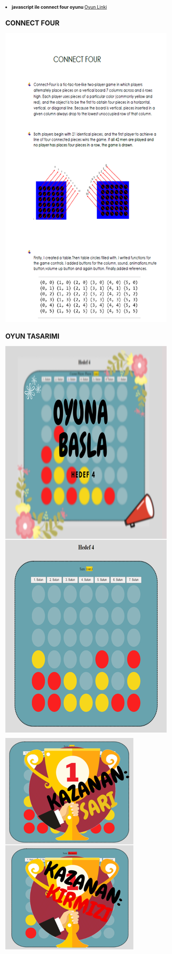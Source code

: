 

<li><strong>javascript ile connect four oyunu </strong>
<a href= "https://beyzakoser.github.io/odevler/projeDeneme.html">Oyun Linki </a></li>

## CONNECT FOUR
<img src="/images/connectFour.png" width="700" height="900" >

## OYUN TASARIMI

<p float="left">
  <img src="/images/GirisEkrani.png" width="700" height="600"/>
  <img src="/images/oyun.png" width="700" height="600"/> 
</p>
<p float="left">
  <img src="/images/kazananSari.png" width="400" />
  <img src="/images/kazananKirmizi.png" width="400" /> 
</p>



